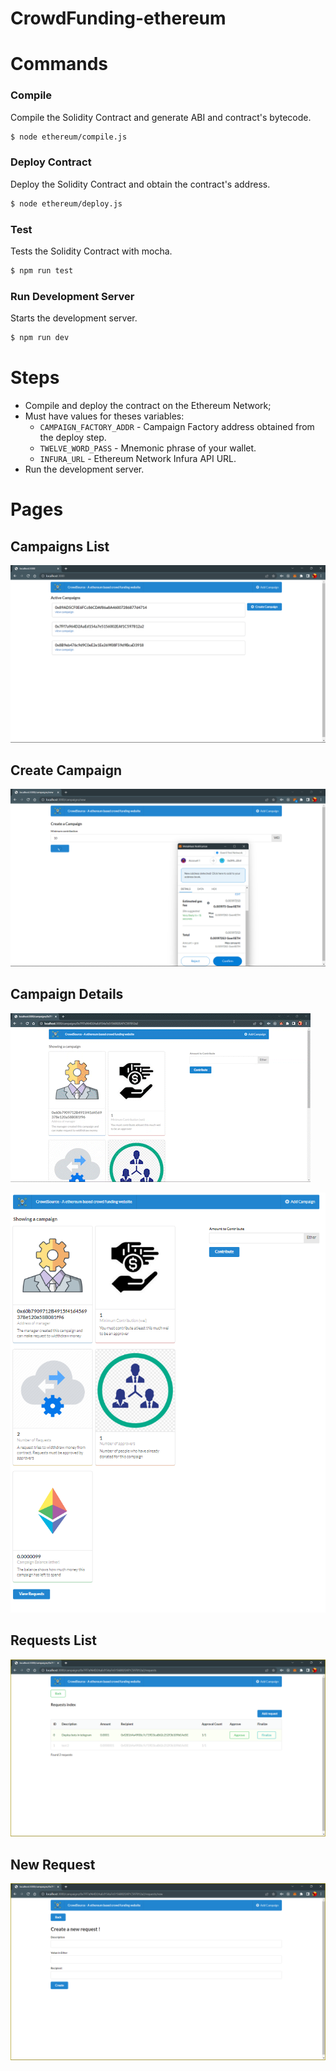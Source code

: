 # CrowdFunding-ethereum

# Commands

### Compile

Compile the Solidity Contract and generate ABI and contract's bytecode.

```bash
$ node ethereum/compile.js
```

### Deploy Contract

Deploy the Solidity Contract and obtain the contract's address.

```bash
$ node ethereum/deploy.js
```

### Test

Tests the Solidity Contract with mocha.

```bash
$ npm run test
```

### Run Development Server

Starts the development server.

```bash
$ npm run dev
```

# Steps

- Compile and deploy the contract on the Ethereum Network;
- Must have values for theses variables:
  - `CAMPAIGN_FACTORY_ADDR` - Campaign Factory address obtained from the deploy step.
  - `TWELVE_WORD_PASS` - Mnemonic phrase of your wallet.
  - `INFURA_URL` - Ethereum Network Infura API URL.
- Run the development server.

# Pages

## Campaigns List
![campaignsList](assets/homepage.png)

## Create Campaign
![createCampaign](assets/createCampaign.png)

## Campaign Details
![campaignDetails](assets/showCampaign.gif)

![campaignDetails](assets/showCampaign.png)

## Requests List
![requestsList](assets/viewRequests.png)

## New Request
![newRequest](assets/addRequest.png)
